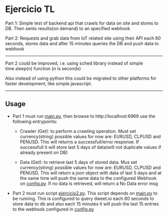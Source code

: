 # Ejercicio TL

Part 1: Simple test of backend api that crawls for data on site and stores to DB. Then sents results(on demand) to an specified webhook

Part 2: Requests and grab data from IoT related site using their API each 60 seconds, stores data and after 15 minutes queries the DB and push data to webhook

***
Part 2 could be improved, i.e. using sched library instead of simple time.sleep(n) function (n is seconds)

Also instead of using python this could be migrated to other platforms for faster development, like simple javascript.
***

## Usage

- Part 1 must run [main.py](main.py), then browse to http://localhost:6969 use the following entrypoints:
  - Crawler (Get): to perform a crawling operation. Must set currency(string) possible values for now are: EURUSD, CLPUSD and PENUSD. This will returns a successfull/error response. If successfull it will store last 5 days of data(will not duplicate values if already present on DB)

  - Data (Get): to retrieve last 5 days of stored data.  Mus set currency(string) possible values for now are: EURUSD, CLPUSD and PENUSD. This will return a json object with data of last 5 days and at the same time will push the same data to the configured Webhook on [config.py](config.py). If no data is retrieved, will return a No Data error msg

- Part 2 must run script [ejercicio2.py](ejercicio2.py).  This script depends on [main.py](main.py) to be running.  This is configured to query dweet.io each 60 seconds to store data to db and also each 15 minutes it will push the last 15 entries to the webhook configured in [config.py](config.py)
